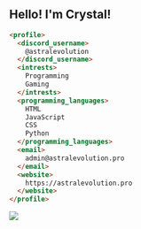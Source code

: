 
## Hello! I'm Crystal!

```html
<profile>
  <discord_username>
    @astralevolution
  </discord_username>
  <intrests>
    Programming
    Gaming
  </intrests>
  <programming_languages>
    HTML
    JavaScript
    CSS
    Python
  </programming_languages>
  <email>
    admin@astralevolution.pro
  </email>
  <website>
    https://astralevolution.pro
  </website>
</profile>
```
<img src="https://komarev.com/ghpvc/?username=astralevolution&label=People who saw this:=Amount of eyeballs that saw this &color=000000&style=flat" />
